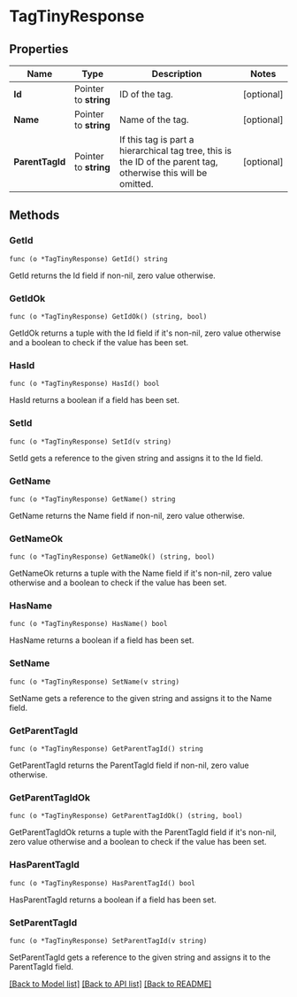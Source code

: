 # TagTinyResponse

## Properties

Name | Type | Description | Notes
------------ | ------------- | ------------- | -------------
**Id** | Pointer to **string** | ID of the tag. | [optional] 
**Name** | Pointer to **string** | Name of the tag. | [optional] 
**ParentTagId** | Pointer to **string** | If this tag is part a hierarchical tag tree, this is the ID of the parent tag, otherwise this will be omitted. | [optional] 

## Methods

### GetId

`func (o *TagTinyResponse) GetId() string`

GetId returns the Id field if non-nil, zero value otherwise.

### GetIdOk

`func (o *TagTinyResponse) GetIdOk() (string, bool)`

GetIdOk returns a tuple with the Id field if it's non-nil, zero value otherwise
and a boolean to check if the value has been set.

### HasId

`func (o *TagTinyResponse) HasId() bool`

HasId returns a boolean if a field has been set.

### SetId

`func (o *TagTinyResponse) SetId(v string)`

SetId gets a reference to the given string and assigns it to the Id field.

### GetName

`func (o *TagTinyResponse) GetName() string`

GetName returns the Name field if non-nil, zero value otherwise.

### GetNameOk

`func (o *TagTinyResponse) GetNameOk() (string, bool)`

GetNameOk returns a tuple with the Name field if it's non-nil, zero value otherwise
and a boolean to check if the value has been set.

### HasName

`func (o *TagTinyResponse) HasName() bool`

HasName returns a boolean if a field has been set.

### SetName

`func (o *TagTinyResponse) SetName(v string)`

SetName gets a reference to the given string and assigns it to the Name field.

### GetParentTagId

`func (o *TagTinyResponse) GetParentTagId() string`

GetParentTagId returns the ParentTagId field if non-nil, zero value otherwise.

### GetParentTagIdOk

`func (o *TagTinyResponse) GetParentTagIdOk() (string, bool)`

GetParentTagIdOk returns a tuple with the ParentTagId field if it's non-nil, zero value otherwise
and a boolean to check if the value has been set.

### HasParentTagId

`func (o *TagTinyResponse) HasParentTagId() bool`

HasParentTagId returns a boolean if a field has been set.

### SetParentTagId

`func (o *TagTinyResponse) SetParentTagId(v string)`

SetParentTagId gets a reference to the given string and assigns it to the ParentTagId field.


[[Back to Model list]](../README.md#documentation-for-models) [[Back to API list]](../README.md#documentation-for-api-endpoints) [[Back to README]](../README.md)


